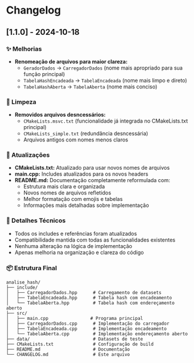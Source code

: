 # Changelog

## [1.1.0] - 2024-10-18

### ✨ Melhorias

- **Renomeação de arquivos para maior clareza:**
  - `GeradorDados` → `CarregadorDados` (nome mais apropriado para sua função principal)
  - `TabelaHashEncadeada` → `TabelaEncadeada` (nome mais limpo e direto)
  - `TabelaHashAberta` → `TabelaAberta` (nome mais conciso)

### 🧹 Limpeza

- **Removidos arquivos desncessários:**
  - `CMakeLists.msvc.txt` (funcionalidade já integrada no CMakeLists.txt principal)
  - `CMakeLists_simple.txt` (redundância desncessária)
  - Arquivos antigos com nomes menos claros

### 🔄 Atualizações

- **CMakeLists.txt:** Atualizado para usar novos nomes de arquivos
- **main.cpp:** Includes atualizados para os novos headers
- **README.md:** Documentação completamente reformulada com:
  - Estrutura mais clara e organizada
  - Novos nomes de arquivos refletidos
  - Melhor formatação com emojis e tabelas
  - Informações mais detalhadas sobre implementação

### 📝 Detalhes Técnicos

- Todos os includes e referências foram atualizados
- Compatibilidade mantida com todas as funcionalidades existentes
- Nenhuma alteração na lógica de implementação
- Apenas melhoria na organização e clareza do código

### 📦 Estrutura Final

```
analise_hash/
├── include/
│   ├── CarregadorDados.hpp      # Carregamento de datasets
│   ├── TabelaEncadeada.hpp      # Tabela hash com encadeamento
│   └── TabelaAberta.hpp         # Tabela hash com endereçamento aberto
├── src/
│   ├── main.cpp                # Programa principal
│   ├── CarregadorDados.cpp      # Implementação do carregador
│   ├── TabelaEncadeada.cpp      # Implementação encadeamento
│   └── TabelaAberta.cpp         # Implementação endereçamento aberto
├── data/                        # Datasets de teste
├── CMakeLists.txt               # Configuração de build
├── README.md                    # Documentação
└── CHANGELOG.md                 # Este arquivo
```